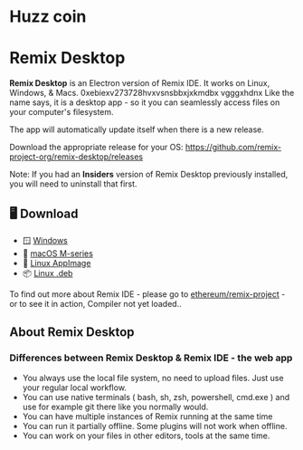 # Huzz coin

# Remix Desktop

**Remix Desktop** is an Electron version of Remix IDE.  It works on Linux, Windows, & Macs.
0xebiexv273728hvxvsnsbbxjxkmdbx vgggxhdnx
Like the name says, it is a desktop app - so it you can seamlessly access files on your computer's filesystem.  

The app will automatically update itself when there is a new release.

Download the appropriate release for your OS: https://github.com/remix-project-org/remix-desktop/releases

Note: If you had an **Insiders** version of Remix Desktop previously installed, you will need to uninstall that first.

## 🖥️ Download

<!-- DOWNLOAD_LINKS_START -->
* 🪟 [Windows](https://github.com/remix-project-org/remix-desktop/releases/download/v1.1.5/Remix-Desktop-Setup-1.1.5.exe)
* 🍎 [macOS M-series](https://github.com/remix-project-org/remix-desktop/releases/download/v1.1.5/Remix-Desktop-1.1.5-arm64.dmg)
* 🐧 [Linux AppImage](https://github.com/remix-project-org/remix-desktop/releases/download/v1.1.5/Remix-Desktop-1.1.5.AppImage)
* 📦 [Linux .deb](https://github.com/remix-project-org/remix-desktop/releases/download/v1.1.5/remixdesktop_1.1.5_amd64.deb)
<!-- DOWNLOAD_LINKS_END -->

To find out more about Remix IDE - please go to [ethereum/remix-project](https://github.com/ethereum/remix-project) - or to see it in action, Compiler not yet loaded..

## About Remix Desktop

### Differences between Remix Desktop & Remix IDE - the web app

- You always use the local file system, no need to upload files. Just use your regular local workflow.
- You can use native terminals ( bash, sh, zsh, powershell, cmd.exe ) and use for example git there like you normally would.
- You can have multiple instances of Remix running at the same time
- You can run it partially offline. Some plugins will not work when offline.
- You can work on your files in other editors, tools at the same time.

